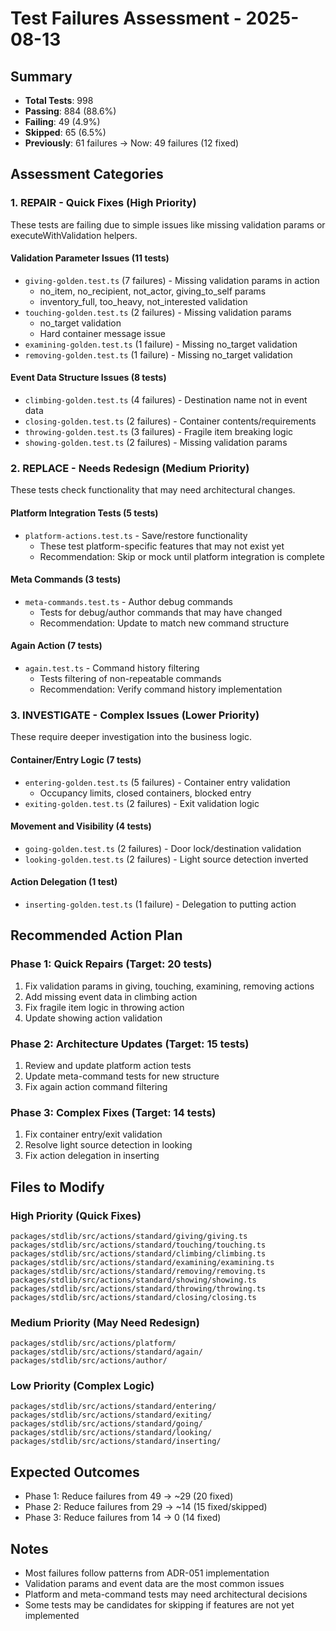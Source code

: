 # Test Failures Assessment - 2025-08-13

## Summary
- **Total Tests**: 998
- **Passing**: 884 (88.6%)
- **Failing**: 49 (4.9%)
- **Skipped**: 65 (6.5%)
- **Previously**: 61 failures → Now: 49 failures (12 fixed)

## Assessment Categories

### 1. REPAIR - Quick Fixes (High Priority)
These tests are failing due to simple issues like missing validation params or executeWithValidation helpers.

#### Validation Parameter Issues (11 tests)
- `giving-golden.test.ts` (7 failures) - Missing validation params in action
  - no_item, no_recipient, not_actor, giving_to_self params
  - inventory_full, too_heavy, not_interested validation
- `touching-golden.test.ts` (2 failures) - Missing validation params
  - no_target validation
  - Hard container message issue
- `examining-golden.test.ts` (1 failure) - Missing no_target validation
- `removing-golden.test.ts` (1 failure) - Missing no_target validation

#### Event Data Structure Issues (8 tests)
- `climbing-golden.test.ts` (4 failures) - Destination name not in event data
- `closing-golden.test.ts` (2 failures) - Container contents/requirements
- `throwing-golden.test.ts` (3 failures) - Fragile item breaking logic
- `showing-golden.test.ts` (2 failures) - Missing validation params

### 2. REPLACE - Needs Redesign (Medium Priority)
These tests check functionality that may need architectural changes.

#### Platform Integration Tests (5 tests)
- `platform-actions.test.ts` - Save/restore functionality
  - These test platform-specific features that may not exist yet
  - Recommendation: Skip or mock until platform integration is complete

#### Meta Commands (3 tests)
- `meta-commands.test.ts` - Author debug commands
  - Tests for debug/author commands that may have changed
  - Recommendation: Update to match new command structure

#### Again Action (7 tests)
- `again.test.ts` - Command history filtering
  - Tests filtering of non-repeatable commands
  - Recommendation: Verify command history implementation

### 3. INVESTIGATE - Complex Issues (Lower Priority)
These require deeper investigation into the business logic.

#### Container/Entry Logic (7 tests)
- `entering-golden.test.ts` (5 failures) - Container entry validation
  - Occupancy limits, closed containers, blocked entry
- `exiting-golden.test.ts` (2 failures) - Exit validation logic

#### Movement and Visibility (4 tests)
- `going-golden.test.ts` (2 failures) - Door lock/destination validation
- `looking-golden.test.ts` (2 failures) - Light source detection inverted

#### Action Delegation (1 test)
- `inserting-golden.test.ts` (1 failure) - Delegation to putting action

## Recommended Action Plan

### Phase 1: Quick Repairs (Target: 20 tests)
1. Fix validation params in giving, touching, examining, removing actions
2. Add missing event data in climbing action
3. Fix fragile item logic in throwing action
4. Update showing action validation

### Phase 2: Architecture Updates (Target: 15 tests)
1. Review and update platform action tests
2. Update meta-command tests for new structure
3. Fix again action command filtering

### Phase 3: Complex Fixes (Target: 14 tests)
1. Fix container entry/exit validation
2. Resolve light source detection in looking
3. Fix action delegation in inserting

## Files to Modify

### High Priority (Quick Fixes)
```
packages/stdlib/src/actions/standard/giving/giving.ts
packages/stdlib/src/actions/standard/touching/touching.ts
packages/stdlib/src/actions/standard/climbing/climbing.ts
packages/stdlib/src/actions/standard/examining/examining.ts
packages/stdlib/src/actions/standard/removing/removing.ts
packages/stdlib/src/actions/standard/showing/showing.ts
packages/stdlib/src/actions/standard/throwing/throwing.ts
packages/stdlib/src/actions/standard/closing/closing.ts
```

### Medium Priority (May Need Redesign)
```
packages/stdlib/src/actions/platform/
packages/stdlib/src/actions/standard/again/
packages/stdlib/src/actions/author/
```

### Low Priority (Complex Logic)
```
packages/stdlib/src/actions/standard/entering/
packages/stdlib/src/actions/standard/exiting/
packages/stdlib/src/actions/standard/going/
packages/stdlib/src/actions/standard/looking/
packages/stdlib/src/actions/standard/inserting/
```

## Expected Outcomes
- Phase 1: Reduce failures from 49 → ~29 (20 fixed)
- Phase 2: Reduce failures from 29 → ~14 (15 fixed/skipped)
- Phase 3: Reduce failures from 14 → 0 (14 fixed)

## Notes
- Most failures follow patterns from ADR-051 implementation
- Validation params and event data are the most common issues
- Platform and meta-command tests may need architectural decisions
- Some tests may be candidates for skipping if features are not yet implemented